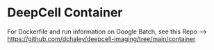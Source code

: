# DeepCell Container

For Dockerfile and run information on Google Batch, see this Repo --> https://github.com/dchaley/deepcell-imaging/tree/main/container